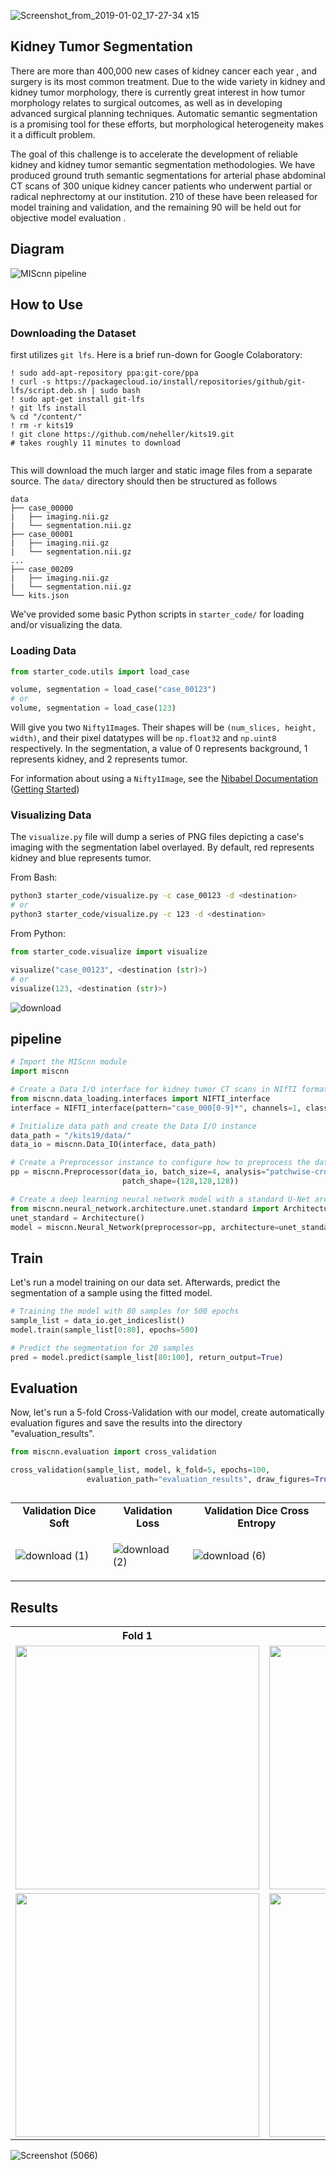 ![Screenshot_from_2019-01-02_17-27-34 x15](https://github.com/saba99/Kidney_Tissue_Segmentation/assets/33378412/c913f0dd-c8b7-48d4-aec4-ab8329fc2327)

## Kidney Tumor Segmentation


There are more than 400,000 new cases of kidney cancer each year , and surgery is its most common treatment. Due to the wide variety in kidney and kidney tumor morphology, there is currently great interest in how tumor morphology relates to surgical outcomes,  as well as in developing advanced surgical planning techniques. Automatic semantic segmentation is a promising tool for these efforts, but morphological heterogeneity makes it a difficult problem.

The goal of this challenge is to accelerate the development of reliable kidney and kidney tumor semantic segmentation methodologies. We have produced ground truth semantic segmentations for arterial phase abdominal CT scans of 300 unique kidney cancer patients who underwent partial or radical nephrectomy at our institution. 210 of these have been released for model training and validation, and the remaining 90 will be held out for objective model evaluation .


## Diagram

![MIScnn pipeline](https://github.com/saba99/Kidney_Tissue_Segmentation/assets/33378412/a0bd0084-e7a3-485f-927f-3dec563aef8e)

## How to Use

### Downloading the Dataset
first utilizes `git lfs`.
Here is a brief run-down for Google Colaboratory:
```
! sudo add-apt-repository ppa:git-core/ppa
! curl -s https://packagecloud.io/install/repositories/github/git-lfs/script.deb.sh | sudo bash
! sudo apt-get install git-lfs
! git lfs install
% cd "/content/"
! rm -r kits19
! git clone https://github.com/neheller/kits19.git
# takes roughly 11 minutes to download


```

This will download the much larger and static image files from a separate source. The `data/` directory should then be structured as follows
```
data
├── case_00000
|   ├── imaging.nii.gz
|   └── segmentation.nii.gz
├── case_00001
|   ├── imaging.nii.gz
|   └── segmentation.nii.gz
...
├── case_00209
|   ├── imaging.nii.gz
|   └── segmentation.nii.gz
└── kits.json
```

We've provided some basic Python scripts in `starter_code/` for loading and/or visualizing the data. 

### Loading Data

```python
from starter_code.utils import load_case

volume, segmentation = load_case("case_00123")
# or
volume, segmentation = load_case(123)
```

Will give you two `Nifty1Image`s. Their shapes will be `(num_slices, height, width)`, and their pixel datatypes will be `np.float32` and `np.uint8` respectively. In the segmentation, a value of 0 represents background, 1 represents kidney, and 2 represents tumor.

For information about using a `Nifty1Image`, see the [Nibabel Documentation](https://nipy.org/nibabel/manual.html#manual) ([Getting Started](https://nipy.org/nibabel/gettingstarted.html))

### Visualizing Data

The `visualize.py` file will dump a series of PNG files depicting a case's imaging with the segmentation label overlayed. By default, red represents kidney and blue represents tumor.

From Bash:

```bash
python3 starter_code/visualize.py -c case_00123 -d <destination>
# or
python3 starter_code/visualize.py -c 123 -d <destination>
```

From Python:

```python
from starter_code.visualize import visualize

visualize("case_00123", <destination (str)>)
# or
visualize(123, <destination (str)>)
```

![download](https://github.com/saba99/Kidney_Tissue_Segmentation/assets/33378412/748467bf-8eda-44b9-9039-60f6cdf7690d)


## pipeline

```python
# Import the MIScnn module
import miscnn

# Create a Data I/O interface for kidney tumor CT scans in NIfTI format
from miscnn.data_loading.interfaces import NIFTI_interface
interface = NIFTI_interface(pattern="case_000[0-9]*", channels=1, classes=3)

# Initialize data path and create the Data I/O instance
data_path = "/kits19/data/"
data_io = miscnn.Data_IO(interface, data_path)

# Create a Preprocessor instance to configure how to preprocess the data into batches
pp = miscnn.Preprocessor(data_io, batch_size=4, analysis="patchwise-crop",
                         patch_shape=(128,128,128))

# Create a deep learning neural network model with a standard U-Net architecture
from miscnn.neural_network.architecture.unet.standard import Architecture
unet_standard = Architecture()
model = miscnn.Neural_Network(preprocessor=pp, architecture=unet_standard)
```

## Train

Let's run a model training on our data set. Afterwards, predict the segmentation of a sample using the fitted model.

```python
# Training the model with 80 samples for 500 epochs
sample_list = data_io.get_indiceslist()
model.train(sample_list[0:80], epochs=500)

# Predict the segmentation for 20 samples
pred = model.predict(sample_list[80:100], return_output=True)
```

## Evaluation

Now, let's run a 5-fold Cross-Validation with our model, create automatically evaluation figures and save the results into the directory "evaluation_results".

```python
from miscnn.evaluation import cross_validation

cross_validation(sample_list, model, k_fold=5, epochs=100,
                 evaluation_path="evaluation_results", draw_figures=True)
```
## 

<table class="center">
<tr>
  <td style="text-align:center;"><b>Validation Dice Soft</b></td>
  <td style="text-align:center;"><b>Validation Loss</b></td>
   <td style="text-align:center;"><b>Validation Dice Cross Entropy</b></td>
</tr>
  
<tr>
 <td>

![download (1)](https://github.com/saba99/Kidney_Tissue_Segmentation/assets/33378412/800fd950-537c-4fcc-a5ad-e87167fdd719)



</td>
  <td>
  

![download (2)](https://github.com/saba99/Kidney_Tissue_Segmentation/assets/33378412/bc059a31-23f7-405c-a1ce-7066d61ff157)


  </td>
  <td>

![download (6)](https://github.com/saba99/Kidney_Tissue_Segmentation/assets/33378412/7762d2ea-2bf3-4a22-aa75-25aa3358d2f8)


</td> 

</tr> 

</td>

</table>


##  Results

<table>


<tr>


<th style="width: 250px;">Fold 1</th>

<th>Fold 0</th>

</tr>

<tr>



<td><img src="https://github.com/saba99/Kidney_Tissue_Segmentation/assets/33378412/f6c90491-3012-4a62-b766-e4c042facba4.gif"  width="390"></td>

<td><img src="https://github.com/saba99/Kidney_Tissue_Segmentation/assets/33378412/d4b7b85b-5a68-4c6f-9476-967bbfa87f4d.gif"  width="390"> </td>

</tr>

<tr>


<td><img src="https://github.com/saba99/Kidney_Tissue_Segmentation/assets/33378412/212e39b2-8002-41b4-b527-389275ace5c1.gif"  width="390"></th>

<td><img src="https://github.com/saba99/Kidney_Tissue_Segmentation/assets/33378412/10fff419-cbf4-45cf-8236-8e4529fb0caa.gif"  width="390"></th>

</tr>



</table>



![Screenshot (5066)](https://github.com/saba99/Kidney_Tissue_Segmentation/assets/33378412/17bf30b3-cac2-4917-b824-708bff4beddc)

